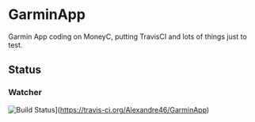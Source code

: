 # GarminApp
Garmin App coding on MoneyC, putting TravisCI and lots of things just to test.

## Status

### Watcher 
![Build Status](https://travis-ci.org/Alexandre46/GarminApp.svg?branch=master)](https://travis-ci.org/Alexandre46/GarminApp)
